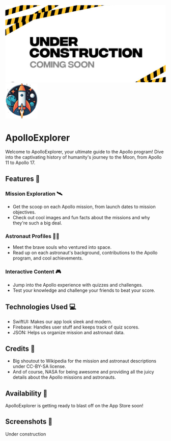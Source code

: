 <img src="https://github.com/bashubb/ApolloExplorer/blob/main/Under%20Construction.png"/>


<img src="https://github.com/bashubb/ApolloExplorer/blob/main/ApolloExplorerIcon.png" width="20%">

# ApolloExplorer 

Welcome to ApolloExplorer, your ultimate guide to the Apollo program! Dive into the captivating history of humanity's journey to the Moon, from Apollo 11 to Apollo 17.

## Features 🌟

### Mission Exploration 🛰️

-   Get the scoop on each Apollo mission, from launch dates to mission objectives.
-   Check out cool images and fun facts about the missions and why they're such a big deal.

### Astronaut Profiles 👨‍🚀

-   Meet the brave souls who ventured into space.
-   Read up on each astronaut's background, contributions to the Apollo program, and cool achievements.

### Interactive Content 🎮

-   Jump into the Apollo experience with quizzes and challenges.
-   Test your knowledge and challenge your friends to beat your score.

## Technologies Used 💻

-   SwiftUI: Makes our app look sleek and modern.
-   Firebase: Handles user stuff and keeps track of quiz scores.
-   JSON: Helps us organize mission and astronaut data.

## Credits 🙌

-   Big shoutout to Wikipedia for the mission and astronaut descriptions under CC-BY-SA license.
-   And of course, NASA for being awesome and providing all the juicy details about the Apollo missions and astronauts.

## Availability 📲

ApolloExplorer is getting ready to blast off on the App Store soon!


## Screenshots 📸

Under construction

